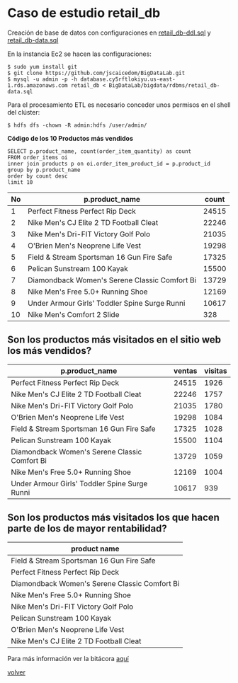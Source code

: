 # Caso de estudio retail_db

Creación de base de datos con configuraciones en [retail_db-ddl.sql](https://github.com/jscaicedom/BigDataLab/blob/master/bigdata/rdbms/retail_db-ddl.sql) y [retail_db-data.sql](https://github.com/jscaicedom/BigDataLab/blob/master/bigdata/rdbms/retail_db-data.sql)

En la instancia Ec2 se hacen las configuraciones:

```
$ sudo yum install git
$ git clone https://github.com/jscaicedom/BigDataLab.git
$ mysql -u admin -p -h database.cy5rftlokiyu.us-east-1.rds.amazonaws.com retail_db < BigDataLab/bigdata/rdbms/retail_db-data.sql
```

Para el procesamiento ETL es necesario conceder unos permisos en el shell del clúster:

```
$ hdfs dfs -chown -R admin:hdfs /user/admin/
```

**Código de los 10 Productos más vendidos**

```
SELECT p.product_name, count(order_item_quantity) as count
FROM order_items oi
inner join products p on oi.order_item_product_id = p.product_id
group by p.product_name
order by count desc
limit 10
```
 
| No | p.product_name |	count |
| ----- | -------------- | ------ |
| 1 |	Perfect Fitness Perfect Rip Deck |	24515 |
| 2 |	Nike Men\'s CJ Elite 2 TD Football Cleat |	22246 |
| 3 |	Nike Men\'s Dri-FIT Victory Golf Polo	| 21035 |
| 4	| O\'Brien Men\'s Neoprene Life Vest	| 19298 | 
| 5 |	Field & Stream Sportsman 16 Gun Fire Safe |	17325 |
| 6	| Pelican Sunstream 100 Kayak	| 15500 |
| 7	| Diamondback Women\'s Serene Classic Comfort Bi |	13729 |
| 8	| Nike Men\'s Free 5.0+ Running Shoe |	12169 |
| 9	| Under Armour Girls\' Toddler Spine Surge Runni |	10617 |
| 10	| Nike Men\'s Comfort 2 Slide	| 328 |


## Son los productos más visitados en el sitio web los más vendidos?

| p.product_name |	 ventas | visitas |
| ----- | -------------- | ------ |
|	Perfect Fitness Perfect Rip Deck |	24515 | 1926 |
|	Nike Men\'s CJ Elite 2 TD Football Cleat |	22246 | 1757 |
|	Nike Men\'s Dri-FIT Victory Golf Polo	| 21035 | 1780 |
| O\'Brien Men\'s Neoprene Life Vest	| 19298 | 1084 |
|	Field & Stream Sportsman 16 Gun Fire Safe |	17325 | 1028 |
| Pelican Sunstream 100 Kayak	| 15500 | 1104 |
| Diamondback Women\'s Serene Classic Comfort Bi |	13729 | 1059 |
| Nike Men\'s Free 5.0+ Running Shoe |	12169 | 1004 |
| Under Armour Girls\' Toddler Spine Surge Runni |	10617 | 939 |


## Son los productos más visitados los que hacen parte de los de mayor rentabilidad? 

| product name |
| --------- |
| Field & Stream Sportsman 16 Gun Fire Safe |
| Perfect Fitness Perfect Rip Deck |
| Diamondback Women\'s Serene Classic Comfort Bi |
| Nike Men\'s Free 5.0+ Running Shoe |
| Nike Men\'s Dri-FIT Victory Golf Polo |
| Pelican Sunstream 100 Kayak |
| O\'Brien Men\'s Neoprene Life Vest |
| Nike Men\'s CJ Elite 2 TD Football Cleat |




Para más información ver la bitácora [aquí](https://eafit.sharepoint.com/sites/Section_ST0263-031/_layouts/15/Doc.aspx?sourcedoc={4fb201e7-5fdd-47d7-94b6-35d07c449fe7}&action=view&wd=target%28Johanna%20Sarai%20Caicedo%20Mejia%2FBig%20Bata.one%7C05843a6d-7fe5-4e7a-9600-9b969322777c%2FHive%20caso%20de%20estudio%20%28Parte%202%5C%29%7Caed9fbfe-7f98-40be-85dd-756074581ef7%2F%29)

[volver](https://github.com/jscaicedom/BigDataLab/)
